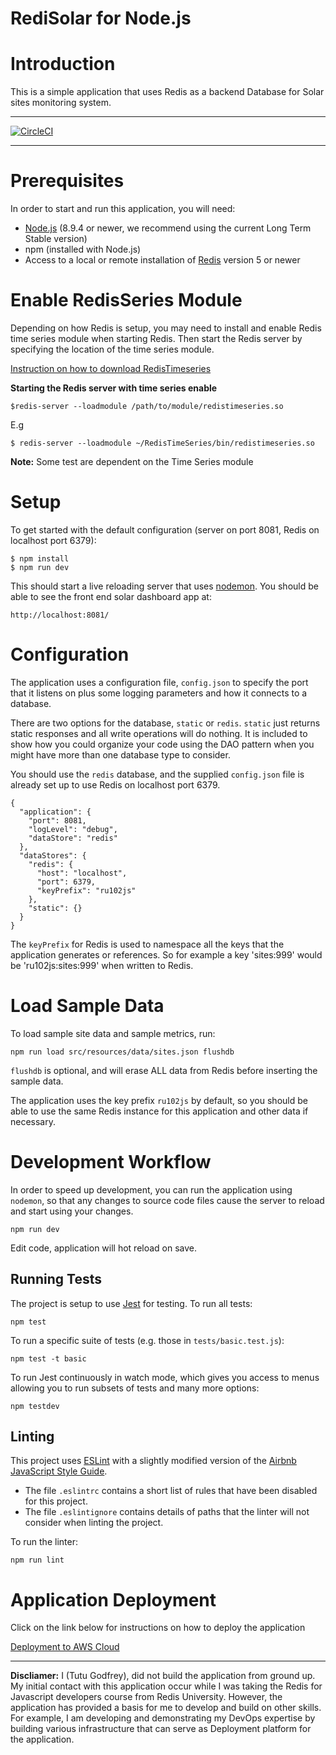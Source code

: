# RediSolar for Node.js

# Introduction

This is a simple application that uses Redis as a backend Database for Solar sites monitoring system.

---

[![CircleCI](https://circleci.com/gh/tutugodfrey/redis-solar.svg?style=svg)](https://circleci.com/gh/tutugodfrey/redis-solar)

---

# Prerequisites

In order to start and run this application, you will need:

* [Node.js](https://nodejs.org/en/download/) (8.9.4 or newer, we recommend using the current Long Term Stable version)
* npm (installed with Node.js)
* Access to a local or remote installation of [Redis](https://redis.io/download) version 5 or newer

# Enable RedisSeries Module
Depending on how Redis is setup, you may need to install and enable Redis time series module when starting Redis. Then start the Redis server by specifying the location of the time series module.

[Instruction on how to download RedisTimeseries](https://oss.redislabs.com/redistimeseries/#setup)

**Starting the Redis server with time series enable**

`$redis-server --loadmodule /path/to/module/redistimeseries.so`

E.g 
```
$ redis-server --loadmodule ~/RedisTimeSeries/bin/redistimeseries.so
```
**Note:** Some test are dependent on the Time Series module

# Setup

To get started with the default configuration (server on port 8081, Redis on localhost port 6379):

```
$ npm install
$ npm run dev
```

This should start a live reloading server that uses [nodemon](https://www.npmjs.com/package/nodemon).  You should be able to see the front end solar dashboard app at: 

```
http://localhost:8081/
```

# Configuration 

The application uses a configuration file, `config.json` to specify the port that it listens 
on plus some logging parameters and how it connects to a database.

There are two options for the database, `static` or `redis`.  `static` just returns static 
responses and all write operations will do nothing.  It is included to show how you could 
organize your code using the DAO pattern when you might have more than one database type 
to consider.

You should use the `redis` database, and the supplied `config.json` file is already set up 
to use Redis on localhost port 6379.

```
{
  "application": {
    "port": 8081,
    "logLevel": "debug",
    "dataStore": "redis"
  },
  "dataStores": {
    "redis": {
      "host": "localhost",
      "port": 6379,
      "keyPrefix": "ru102js"
    },
    "static": {}
  }
}
```

The `keyPrefix` for Redis is used to namespace all the keys that the application generates or 
references.  So for example a key 'sites:999' would be 'ru102js:sites:999' when written to Redis.

# Load Sample Data

To load sample site data and sample metrics, run:

```
npm run load src/resources/data/sites.json flushdb
```

`flushdb` is optional, and will erase ALL data from Redis before inserting the sample data.

The application uses the key prefix `ru102js` by default, so you should be able to use the 
same Redis instance for this application and other data if necessary.

# Development Workflow

In order to speed up development, you can run the application using `nodemon`, so that any 
changes to source code files cause the server to reload and start using your changes.

```
npm run dev
```

Edit code, application will hot reload on save.

## Running Tests

The project is setup to use [Jest](https://jestjs.io/en/) for testing.  To run all tests:

```
npm test
```

To run a specific suite of tests (e.g. those in `tests/basic.test.js`):

```
npm test -t basic
```

To run Jest continuously in watch mode, which gives you access to menus allowing you to run 
subsets of tests and many more options:

```
npm testdev
```

## Linting

This project uses [ESLint](https://eslint.org/) with a slightly modified version of the 
[Airbnb JavaScript Style Guide](https://github.com/airbnb/javascript).

* The file `.eslintrc` contains a short list of rules that have been disabled for this project.
* The file `.eslintignore` contains details of paths that the linter will not consider when 
linting the project.

To run the linter:

```
npm run lint
```

# Application Deployment

Click on the link below for instructions on how to deploy the application

[Deployment to AWS Cloud](aws-cloud-infra/README.md)



---
**Discliamer:** I (Tutu Godfrey), did not build the application from ground up. My initial contact with this application occur while  I was taking the Redis for Javascript developers course from Redis University. However, the application has provided a basis for me to develop and build on other skills. For example, I am developing and demonstrating my DevOps expertise by building various infrastructure that can serve as Deployment platform for the application.
